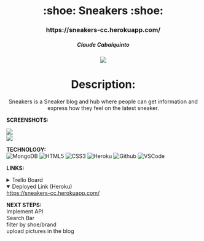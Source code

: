<div align="center">
<h1>
:shoe:  Sneakers  :shoe:
</h1>

<h3>https://sneakers-cc.herokuapp.com/</h3>

<h5>Claude Cabalquinto</h5>
<a href="https://www.linkedin.com/in/claudecabalquinto/" target="_blank">
<img
  src="https://img.shields.io/badge/-@claudecabalquinto-blue?style=flat&logo=Linkedin&logoColor=white"
/>
</a>

<h1>Description:</h1>
<p>
Sneakers is a Sneaker blog and hub where people can get information and express how they feel on the latest sneaker.
</p>
</div>

**SCREENSHOTS:**<br>

<img src = "https://i.imgur.com/IZtVvHM.png" />
<br>
<img src = "https://i.imgur.com/p0NlVBM.png" />


**TECHNOLOGY:**<br>
![MongoDB](https://img.shields.io/badge/-MongoDB-333?style=flat&logo=mongodb)
![HTML5](https://img.shields.io/badge/-HTML5-333?style=flat&logo=html5)
![CSS3](https://img.shields.io/badge/-CSS-333?style=flat&logo=css3)
![Heroku](https://img.shields.io/badge/-Heroku-333?style=flat&logo=heroku)
![Github](https://img.shields.io/badge/-GitHub-333?style=flat&logo=github)
![VSCode](https://img.shields.io/badge/-VS_Code-333?style=flat&logo=visualstudio)

**LINKS:**<br>
<details>
 <summary>Trello Board</summary>
  <a href="https://trello.com/b/mEZGVl2i/p2"
    >https://trello.com/b/mEZGVl2i/p2</a
  >
</details>

<details open>
  <summary>Deployed Link (Heroku)</summary>
  <a href="https://sneakers-cc.herokuapp.com/"
    >https://sneakers-cc.herokuapp.com/</a
  >
</details>

**NEXT STEPS:**<br>
Implement API<br>
Search Bar<br>
filter by shoe/brand<br>
upload pictures in the blog<br>

